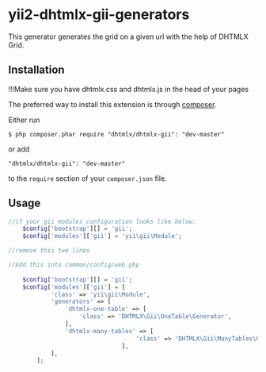 yii2-dhtmlx-gii-generators
=====================

This generator generates the grid on a given url with the help of DHTMLX Grid.

## Installation

!!!Make sure you have dhtmlx.css and dhtmlx.js in the head of your pages

The preferred way to install this extension is through [composer](http://getcomposer.org/download/).

Either run

```
$ php composer.phar require "dhtmlx/dhtmlx-gii": "dev-master"
```

or add

```
"dhtmlx/dhtmlx-gii": "dev-master"
```

to the ```require``` section of your `composer.json` file.

## Usage

```php
//if your gii modules configuration looks like below:
    $config['bootstrap'][] = 'gii';
    $config['modules']['gii'] = 'yii\gii\Module';

//remove this two lines
```

```php
//Add this into common/config/web.php
    
    $config['bootstrap'][] = 'gii';
    $config['modules']['gii'] = [
            'class' => 'yii\gii\Module',
            'generators' => [
                'dhtmlx-one-table' => [
                    'class' => 'DHTMLX\Gii\OneTable\Generator',
                ],
                'dhtmlx-many-tables' => [
                                    'class' => 'DHTMLX\Gii\ManyTables\Generator',
                                ],
            ],
        ];
```